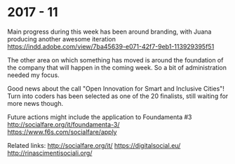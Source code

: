 # 2017 - 11

Main progress during this week has been around branding, with Juana producing another awesome iteration https://indd.adobe.com/view/7ba45639-e071-42f7-9eb1-113929395f51

The other area on which something has moved is around the foundation of the company that will happen in the coming week. So a bit of administration needed my focus.

Good news about the call "Open Innovation for Smart and Inclusive Cities"! Turn into coders has been selected as one of the 20 finalists, still waiting for more news though.

Future actions might include the application to Foundamenta #3 http://socialfare.org/it/foundamenta-3/
https://www.f6s.com/socialfare/apply

Related links:
http://socialfare.org/it/
https://digitalsocial.eu/
http://rinascimentisociali.org/
